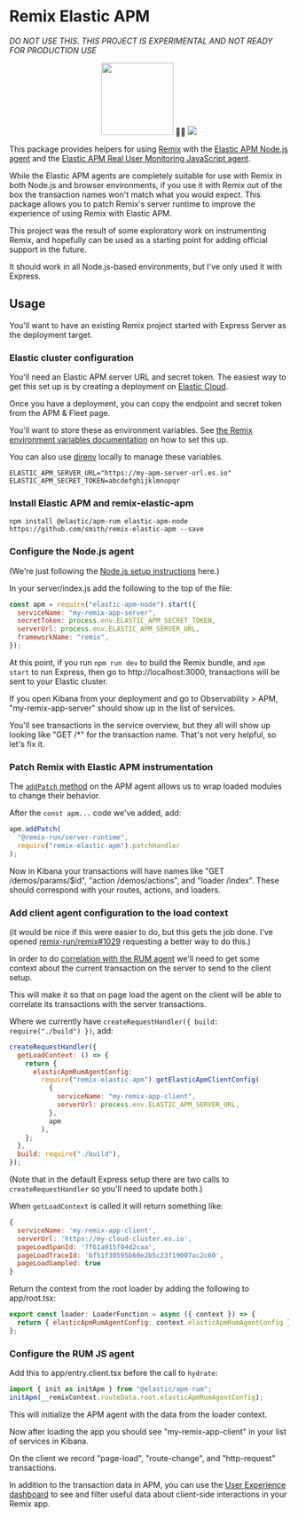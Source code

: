 # Remix Elastic APM

_DO NOT USE THIS. THIS PROJECT IS EXPERIMENTAL AND NOT READY FOR PRODUCTION USE_

<p style="text-align: center"><img height=130 src="https://external-content.duckduckgo.com/iu/?u=https%3A%2F%2Fres.cloudinary.com%2Fpracticaldev%2Fimage%2Ffetch%2Fs--MYEAq3yO--%2Fc_limit%252Cf_auto%252Cfl_progressive%252Cq_auto%252Cw_880%2Fhttps%3A%2F%2Fi.imgur.com%2F47Kvvsb.jpg&f=1&nofb=1" /> 🤜🤛 <img src="https://static-www.elastic.co/v3/assets/bltefdd0b53724fa2ce/blt987f36e6cf17bc9a/5ea8c7fba7bdee51f48010f7/brand-elastic-vertical-220x130.svg" /></p>

This package provides helpers for using [Remix](https://remix.run) with
the [Elastic APM Node.js agent](https://www.elastic.co/guide/en/apm/agent/nodejs/master/intro.html)
and the [Elastic APM Real User Monitoring JavaScript agent](https://www.elastic.co/guide/en/apm/agent/rum-js/5.x/intro.html).

While the Elastic APM agents are completely suitable for use with Remix in both
Node.js and browser environments, if you use it with Remix out of the box the
transaction names won't match what you would expect. This package allows you to
patch Remix's server runtime to improve the experience of using Remix with Elastic APM.

This project was the result of some exploratory work on instrumenting Remix, and
hopefully can be used as a starting point for adding official support in the future.

It should work in all Node.js-based environments, but I've only used it with Express.

## Usage

You'll want to have an existing Remix project started with Express Server as the deployment target.

### Elastic cluster configuration

You'll need an Elastic APM server URL and secret token. The easiest way to get this set up is by creating a deployment on [Elastic Cloud](https://www.elastic.co/cloud/).

Once you have a deployment, you can copy the endpoint and secret token from the APM & Fleet page.

You'll want to store these as environment variables. See [the Remix environment variables documentation](https://remix.run/docs/getting-started/v1/guides/envvars) on how to set this up.

You can also use [direnv](https://direnv.net/) locally to manage these variables.

```
ELASTIC_APM_SERVER_URL="https://my-apm-server-url.es.io"
ELASTIC_APM_SECRET_TOKEN=abcdefghijklmnopqr
```

### Install Elastic APM and remix-elastic-apm

`npm install @elastic/apm-rum elastic-apm-node https://github.com/smith/remix-elastic-apm --save`

### Configure the Node.js agent

(We're just following the [Node.js setup instructions](https://www.elastic.co/guide/en/apm/agent/nodejs/master/custom-stack.html) here.)

In your server/index.js add the following to the top of the file:

```js
const apm = require("elastic-apm-node").start({
  serviceName: "my-remix-app-server",
  secretToken: process.env.ELASTIC_APM_SECRET_TOKEN,
  serverUrl: process.env.ELASTIC_APM_SERVER_URL,
  frameworkName: "remix",
});
```

At this point, if you run `npm run dev` to build the Remix bundle, and `npm start` to run Express, then go to http://localhost:3000, transactions will be sent to your Elastic cluster.

If you open Kibana from your deployment and go to Observability > APM, "my-remix-app-server" should show up in the list of services.

You'll see transactions in the service overview, but they all will show up looking like "GET /\*" for the transaction name. That's not very helpful, so let's fix it.

### Patch Remix with Elastic APM instrumentation

The [`addPatch` method](https://www.elastic.co/guide/en/apm/agent/nodejs/master/agent-api.html#apm-add-patch) on the APM agent allows us to wrap loaded modules to change their behavior.

After the `const apm...` code we've added, add:

```js
apm.addPatch(
  "@remix-run/server-runtime",
  require("remix-elastic-apm").patchHandler
);
```

Now in Kibana your transactions will have names like "GET /demos/params/$id", "action /demos/actions", and "loader /index". These should correspond with your routes, actions, and loaders.

### Add client agent configuration to the load context

(it would be nice if this were easier to do, but this gets the job done. I've opened [remix-run/remix#1029](https://github.com/remix-run/remix/issues/1029) requesting a better way to do this.)

In order to do [correlation with the RUM agent](https://www.elastic.co/guide/en/apm/agent/nodejs/master/distributed-tracing.html#tracing-rum-correlation)
we'll need to get some context about the current transaction on the server to send to the client setup.

This will make it so that on page load the agent on the client will be able to correlate its transactions with the server transactions.

Where we currently have `createRequestHandler({ build: require("./build") })`, add:

```js
createRequestHandler({
  getLoadContext: () => {
    return {
      elasticApmRumAgentConfig:
        require("remix-elastic-apm").getElasticApmClientConfig(
          {
            serviceName: "my-remix-app-client",
            serverUrl: process.env.ELASTIC_APM_SERVER_URL,
          },
          apm
        ),
    };
  },
  build: require("./build"),
});
```

(Note that in the default Express setup there are two calls to `createRequestHandler` so you'll need to update both.)

When `getLoadContext` is called it will return something like:

```js
{
  serviceName: 'my-remix-app-client',
  serverUrl: 'https://my-cloud-cluster.es.io',
  pageLoadSpanId: '7f61a915f84d2caa',
  pageLoadTraceId: 'bf51f30595b60e2b5c23f19007ac2c60',
  pageLoadSampled: true
}
```

Return the context from the root loader by adding the following to app/root.tsx:

```js
export const loader: LoaderFunction = async ({ context }) => {
  return { elasticApmRumAgentConfig: context.elasticApmRumAgentConfig };
};
```

### Configure the RUM JS agent

Add this to app/entry.client.tsx before the call to `hydrate`:

```js
import { init as initApm } from "@elastic/apm-rum";
initApm(__remixContext.routeData.root.elasticApmRumAgentConfig);
```

This will initialize the APM agent with the data from the loader context.

Now after loading the app you should see "my-remix-app-client" in your list of services in Kibana.

On the client we record "page-load", "route-change", and "http-request" transactions.

In addition to the transaction data in APM, you can use the [User Experience dashboard](https://www.elastic.co/guide/en/observability/current/user-experience.html) to see and filter useful data about client-side interactions in your Remix app.
